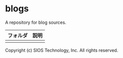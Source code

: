 # blogs
A repository for blog sources.

| フォルダ | 説明 |
|---|---|
| | |

Copyright (c) SIOS Technology, Inc. All rights reserved.

